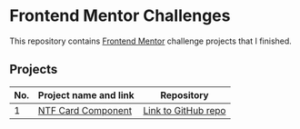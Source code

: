 # Frontend Mentor Challenges

This repository contains [Frontend Mentor](https://www.frontendmentor.io/challenges) challenge projects that I finished.

## Projects

| No. | Project name and link                                                                             | Repository |
| --- | ------------------------------------------------------------------------------------------------- | ---- |
| 1   | [NTF Card Component](https://fabianojunior1.github.io/Frontend-Mentor/nft-preview-card-component/)| [Link to GitHub repo](https://github.com/fabianojunior1/Frontend-Mentor/tree/main/nft-preview-card-component) |

